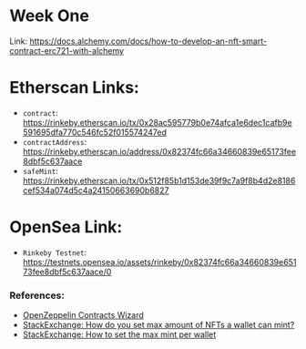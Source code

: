 # Week One
Link: https://docs.alchemy.com/docs/how-to-develop-an-nft-smart-contract-erc721-with-alchemy

# Etherscan Links:
- `contract`: https://rinkeby.etherscan.io/tx/0x28ac595779b0e74afca1e6dec1cafb9e591695dfa770c546fc52f015574247ed
- `contractAddress`: https://rinkeby.etherscan.io/address/0x82374fc66a34660839e65173fee8dbf5c637aace
- `safeMint`: https://rinkeby.etherscan.io/tx/0x512f85b1d153de39f9c7a9f8b4d2e8186cef534a074d5c4a24150663690b6827

# OpenSea Link: 
- `Rinkeby Testnet`: https://testnets.opensea.io/assets/rinkeby/0x82374fc66a34660839e65173fee8dbf5c637aace/0

### References:
- [OpenZeppelin Contracts Wizard](https://docs.openzeppelin.com/contracts/4.x/wizard)
- [StackExchange: How do you set max amount of NFTs a wallet can mint?](https://ethereum.stackexchange.com/questions/133296/how-do-you-set-max-amount-of-nfts-a-wallet-can-mint)
- [StackExchange: How to set the max mint per wallet](https://ethereum.stackexchange.com/questions/132677/how-to-set-the-max-mint-per-wallet)

